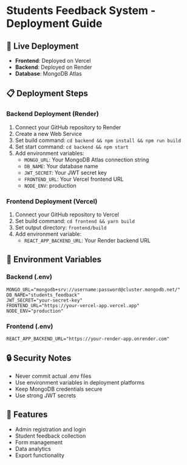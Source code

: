 # Students Feedback System - Deployment Guide

## 🚀 Live Deployment

- **Frontend**: Deployed on Vercel
- **Backend**: Deployed on Render  
- **Database**: MongoDB Atlas

## 📋 Deployment Steps

### Backend Deployment (Render)

1. Connect your GitHub repository to Render
2. Create a new Web Service
3. Set build command: `cd backend && npm install && npm run build`
4. Set start command: `cd backend && npm start`
5. Add environment variables:
   - `MONGO_URL`: Your MongoDB Atlas connection string
   - `DB_NAME`: Your database name
   - `JWT_SECRET`: Your JWT secret key
   - `FRONTEND_URL`: Your Vercel frontend URL
   - `NODE_ENV`: production

### Frontend Deployment (Vercel)

1. Connect your GitHub repository to Vercel
2. Set build command: `cd frontend && yarn build`
3. Set output directory: `frontend/build`
4. Add environment variable:
   - `REACT_APP_BACKEND_URL`: Your Render backend URL

## 🔧 Environment Variables

### Backend (.env)
```
MONGO_URL="mongodb+srv://username:password@cluster.mongodb.net/"
DB_NAME="students_feedback"
JWT_SECRET="your-secret-key"
FRONTEND_URL="https://your-vercel-app.vercel.app"
NODE_ENV="production"
```

### Frontend (.env)
```
REACT_APP_BACKEND_URL="https://your-render-app.onrender.com"
```

## 🔒 Security Notes

- Never commit actual .env files
- Use environment variables in deployment platforms
- Keep MongoDB credentials secure
- Use strong JWT secrets

## 📱 Features

- Admin registration and login
- Student feedback collection
- Form management
- Data analytics
- Export functionality